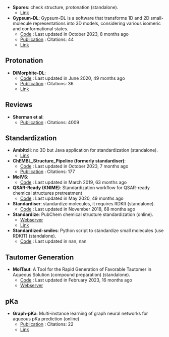 - **Spores**: check structure, protonation (standalone).
	- [Link](http://www.tcd.uni-konstanz.de/research/spores.php)
- **Gypsum-DL**: Gypsum-DL is a software that transforms 1D and 2D small-molecule representations into 3D models, considering various isomeric and conformational states.
	- [Code](https://github.com/durrantlab/gypsum_dl/) : Last updated in October 2023, 8 months ago
	- [Publication](https://doi.org/10.1186/s13321-019-0358-3) : Citations: 44
	- [Link](https://durrantlab.pitt.edu/gypsum-dl/)

## **Protonation**
- **DiMorphite-DL**: 
	- [Code](https://github.com/durrantlab/dimorphite_dl/) : Last updated in June 2020, 49 months ago
	- [Publication](https://doi.org/10.1186/s13321-019-0336-9) : Citations: 36
	- [Link](<https://durrantlab.pitt.edu/dimorphite-dl/>)

## **Reviews**
- **Sherman et al**: 
	- [Publication](https://doi.org/10.1007/s10822-013-9644-8) : Citations: 4009

## **Standardization**
- **Ambitcli**: no 3D but Java application for standardization (standalone).
	- [Link](http://ambit.sourceforge.net/download_ambitcli.html)
- **ChEMBL_Structure_Pipeline (formerly standardiser)**: 
	- [Code](https://github.com/chembl/ChEMBL_Structure_Pipeline) : Last updated in October 2023, 7 months ago
	- [Publication](https://doi.org/10.1186/s13321-020-00456-1) : Citations: 177
- **MolVS**: 
	- [Code](https://github.com/mcs07/MolVS) : Last updated in March 2019, 63 months ago
- **QSAR-Ready (KNIME)**: Standardization workflow for QSAR-ready chemical structures pretreatment
	- [Code](https://github.com/NIEHS/QSAR-ready) : Last updated in May 2020, 49 months ago
- **Standardiser**: standardize molecules, it requires RDKIt (standalone).
	- [Code](https://github.com/flatkinson/standardiser) : Last updated in November 2018, 68 months ago
- **Standardize**: PubChem chemical structure standardization (online).
	- [Webserver](https://pubchem.ncbi.nlm.nih.gov/standardize)
	- [Link](https://pubchem.ncbi.nlm.nih.gov/standardize)
- **Standardized-smiles**: Python script to standardize small molecules (use RDKIT) (standalone).
	- [Code](https://gist.github.com/jvansan/e331ac29c00806c993b3709ad8d11fce) : Last updated in nan, nan

## **Tautomer Generation**
- **MolTaut**: A Tool for the Rapid Generation of Favorable Tautomer in Aqueous Solution (compound preparation) (standalone).
	- [Code](https://github.com/xundrug/moltaut) : Last updated in February 2023, 16 months ago
	- [Webserver](http://moltaut.xundrug.cn/)

## **pKa**
- **Graph-pKa**: Multi-instance learning of graph neural networks for aqueous pKa prediction (online)
	- [Publication](doi:10.1093/bioinformatics/btab714) : Citations: 22
	- [Link](https://pka.simm.ac.cn/en/)

